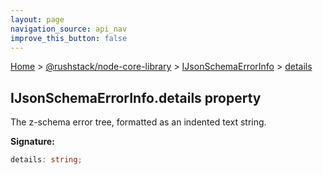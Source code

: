 ```yaml
---
layout: page
navigation_source: api_nav
improve_this_button: false
---
```



[Home](./index.md) &gt; [@rushstack/node-core-library](./node-core-library.md) &gt; [IJsonSchemaErrorInfo](./node-core-library.ijsonschemaerrorinfo.md) &gt; [details](./node-core-library.ijsonschemaerrorinfo.details.md)

## IJsonSchemaErrorInfo.details property

The z-schema error tree, formatted as an indented text string.

<b>Signature:</b>

```typescript
details: string;
```
